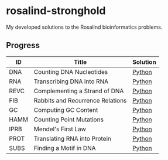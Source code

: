 # rosalind-stronghold
My developed solutions to the Rosalind bioinformatics problems.

## Progress
ID | Title | Solution
-- | -- | -- 
DNA | Counting DNA Nucleotides | [Python](01-DNA.py)
RNA | Transcribing DNA into RNA | [Python](02-RNA.py)
REVC | Complementing a Strand of DNA | [Python](03-REVC.py)
FIB | Rabbits and Recurrence Relations | [Python](04-FIB.py)
GC | Computing GC Content | [Python](05-GC.py)
HAMM | Counting Point Mutations | [Python](06-HAMM.py)
IPRB | Mendel's First Law | [Python](07-IPRB.py)
PROT | Translating RNA into Protein | [Python](08-PROT.py)
SUBS | Finding a Motif in DNA | [Python](09-SUBS.py)
